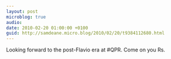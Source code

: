 ```yaml
---
layout: post
microblog: true
audio: 
date: 2010-02-20 01:00:00 +0100
guid: http://samdeane.micro.blog/2010/02/20/t9384112680.html
---
```

Looking forward to the post-Flavio era at #QPR. Come on you Rs.
